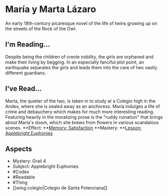 # María y Marta Lázaro
An early 18th-century picaresque novel of the life of twins growing up on the streets of the Rock of the Owl.
## I'm Reading...
Despite being the children of creole nobility, the girls are orphaned and make their living by begging. In an especially fanciful plot point, an earthquake separates the girls and leads them into the care of two vastly different guardians.
## I've Read...
Marta, the quieter of the two, is taken in to study at a Colegio high in the Andes, where she is sealed away as an anchoress. María indulges a life of crime and debauchery which makes for much more interesting reading. Featuring heavily in the moralizing prose is the "ruddy ruination" that brings about María's doom, which she brews from flowers in various scandalous scenes. 
**Effect: **[Memory: Satisfaction](https://uadaf.theevilroot.xyz/rowenarium/element/mem.satisfaction)
**Mastery: **[Lesson: Applebright Euphonies](https://uadaf.theevilroot.xyz/rowenarium/element/x.applebrighteuphonies)
## Aspects
- Mystery: Grail 4
- Subject: Applebright Euphonies
- #Codex
- #Readable
- #Thing
- [[wing.colegio|Colegio de Santa Potenciana]]